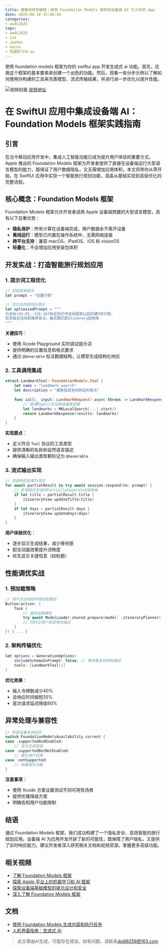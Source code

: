 ```yaml
---
title: 跟着视频学编程：使用 Foundation Models 框架将设备端 AI 引入你的 App
date: 2025-06-10 15:44:49
categories:
- wwdc2025
tags:
- wwdc2025
- ios
- ipados
- macos
- 机器学习与-ai
---
```

使用 foundation models 框架为你的 swiftui app 开发生成式 ai 功能。首先，应用这个框架的基本要素来创建一个出色的功能。然后，观看一些分步示例以了解如何使用你构建的工具来完善模型、流式传输结果，并进行进一步优化以提升性能。
<!--more-->

![视频封面](https://devimages-cdn.apple.com/wwdc-services/images/3055294D-836B-4513-B7B0-0BC5666246B0/9966/9966_wide_250x141_2x.jpg)
[视频地址](https://developer.apple.com/cn/videos/play/wwdc2025/259/)

# 在 SwiftUI 应用中集成设备端 AI：Foundation Models 框架实践指南

## 引言
在当今移动应用开发中，集成人工智能功能已成为提升用户体验的重要方式。Apple 推出的 Foundation Models 框架为开发者提供了直接在设备端运行大型语言模型的能力，既保证了用户数据隐私，又无需增加应用体积。本文将带你从零开始，在 SwiftUI 应用中实现一个智能旅行规划功能，涵盖从基础实现到高级优化的完整流程。

## 核心概念：Foundation Models 框架
Foundation Models 框架允许开发者调用 Apple 设备端预置的大型语言模型，具有以下显著优势：
- **隐私保护**：所有计算在设备端完成，用户数据永不离开设备
- **离线运行**：模型已内置在操作系统中，无需网络连接
- **跨平台支持**：兼容 macOS、iPadOS、iOS 和 visionOS
- **轻量化**：不会增加应用安装包体积

## 开发实战：打造智能旅行规划应用

### 1. 提示词工程优化
```swift
// 初始简单提示
let prompt = "创建行程"

// 优化后的结构化提示
let optimizedPrompt = """
为坐标(34.01,-116.16)附近的约书亚树国家公园创建3天行程，
包含每日活动和推荐景点，格式需匹配Itinerary结构体
"""
```

**关键技巧**：
- 使用 Xcode Playground 实时调试提示词
- 提供明确的位置信息和格式要求
- 通过 `@Generable` 标注数据结构，让模型生成结构化响应

### 2. 工具调用集成
```swift
struct LandmarkTool: FoundationModels.Tool {
    let name = "landmark_search"
    let description = "搜索指定坐标附近的景点"
    
    func call(_ input: LandmarkRequest) async throws -> LandmarkResponse {
        // 使用MapKit实现具体搜索逻辑
        let landmarks = MKLocalSearch(...).start()
        return LandmarkResponse(results: landmarks)
    }
}
```

**实现要点**：
- 定义符合 `Tool` 协议的工具类型
- 提供清晰的名称和自然语言描述
- 确保输入输出类型都标记为 `@Generable`

### 3. 流式输出实现
```swift
// 改造响应处理为流式
for await partialResult in try await session.respond(to: prompt) {
    // 处理部分生成的PartiallyGenerated结构体
    if let title = partialResult.title {
        itineraryView.updateTitle(title)
    }
    if let days = partialResult.days {
        itineraryView.updateDays(days)
    }
}
```

**用户体验优化**：
- 逐步显示生成结果，减少等待感
- 配合动画效果提升流畅度
- 优先显示关键信息（如标题）

## 性能调优实战

### 1. 预加载策略
```swift
// 用户点击地标时预加载模型
Button(action: {
    Task {
        // 提前加载模型
        try await ModelLoader.shared.prepare(model: .itineraryPlanner)
        // 同时让用户阅读地标描述
    }
}) { ... }
```

### 2. 架构传输优化
```swift
let options = GenerationOptions(
    includeSchemaInPrompt: false, // 禁用重复的结构描述
    tools: [LandmarkTool()]
)
```

**优化效果**：
- 输入令牌数减少40%
- 总响应时间缩短35%
- 首次请求延迟降低60%

## 异常处理与兼容性
```swift
// 检查设备支持状态
switch FoundationModelsAvailability.current {
case .supportedAndEnabled:
    // 显示生成按钮
case .supportedButNotEnabled:
    // 提示用户启用
case .notSupported:
    // 隐藏相关功能
}
```

**注意事项**：
- 使用 Xcode 方案设置测试不同可用性场景
- 提供优雅降级方案
- 明确告知用户功能限制

## 结语
通过 Foundation Models 框架，我们成功构建了一个隐私安全、高效智能的旅行规划应用。设备端 AI 为应用开发开辟了新的可能性，既保障了用户隐私，又提供了实时响应能力。建议开发者深入研究相关文档和视频资源，掌握更多高级功能。

## 相关视频
- [了解 Foundation Models 框架](https://developer.apple.com/videos/play/wwdc2025/286)
- [探索 Apple 平台上的机器学习和 AI 框架](https://developer.apple.com/videos/play/wwdc2025/360)
- [探索设备端基础模型的提示设计和安全](https://developer.apple.com/videos/play/wwdc2025/248)
- [深入了解 Foundation Models 框架](https://developer.apple.com/videos/play/wwdc2025/301)

## 文档
- [使用 Foundation Models 生成内容和执行任务](https://developer.apple.com/documentation/FoundationModels/generating-content-and-performing-tasks-with-foundation-models)
- [人机界面指南：生成式 AI](https://developer.apple.com/design/human-interface-guidelines/generative-ai)
> 此文章由AI生成，可能存在错误，如有问题，请联系[djs66256@163.com](djs66256@163.com)